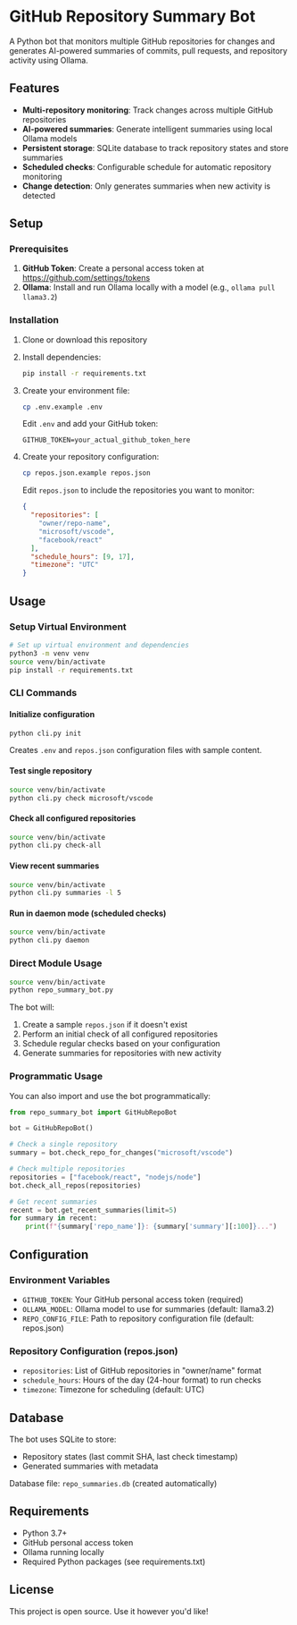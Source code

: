 # GitHub Repository Summary Bot

A Python bot that monitors multiple GitHub repositories for changes and generates AI-powered summaries of commits, pull requests, and repository activity using Ollama.

## Features

- **Multi-repository monitoring**: Track changes across multiple GitHub repositories
- **AI-powered summaries**: Generate intelligent summaries using local Ollama models
- **Persistent storage**: SQLite database to track repository states and store summaries
- **Scheduled checks**: Configurable schedule for automatic repository monitoring
- **Change detection**: Only generates summaries when new activity is detected

## Setup

### Prerequisites

1. **GitHub Token**: Create a personal access token at https://github.com/settings/tokens
2. **Ollama**: Install and run Ollama locally with a model (e.g., `ollama pull llama3.2`)

### Installation

1. Clone or download this repository
2. Install dependencies:
   ```bash
   pip install -r requirements.txt
   ```

3. Create your environment file:
   ```bash
   cp .env.example .env
   ```
   Edit `.env` and add your GitHub token:
   ```
   GITHUB_TOKEN=your_actual_github_token_here
   ```

4. Create your repository configuration:
   ```bash
   cp repos.json.example repos.json
   ```
   Edit `repos.json` to include the repositories you want to monitor:
   ```json
   {
     "repositories": [
       "owner/repo-name",
       "microsoft/vscode",
       "facebook/react"
     ],
     "schedule_hours": [9, 17],
     "timezone": "UTC"
   }
   ```

## Usage

### Setup Virtual Environment

```bash
# Set up virtual environment and dependencies
python3 -m venv venv
source venv/bin/activate
pip install -r requirements.txt
```

### CLI Commands

#### Initialize configuration
```bash
python cli.py init
```
Creates `.env` and `repos.json` configuration files with sample content.

#### Test single repository
```bash
source venv/bin/activate
python cli.py check microsoft/vscode
```

#### Check all configured repositories
```bash
source venv/bin/activate
python cli.py check-all
```

#### View recent summaries
```bash
source venv/bin/activate
python cli.py summaries -l 5
```

#### Run in daemon mode (scheduled checks)
```bash
source venv/bin/activate
python cli.py daemon
```

### Direct Module Usage

```bash
source venv/bin/activate
python repo_summary_bot.py
```

The bot will:
1. Create a sample `repos.json` if it doesn't exist
2. Perform an initial check of all configured repositories
3. Schedule regular checks based on your configuration
4. Generate summaries for repositories with new activity

### Programmatic Usage

You can also import and use the bot programmatically:

```python
from repo_summary_bot import GitHubRepoBot

bot = GitHubRepoBot()

# Check a single repository
summary = bot.check_repo_for_changes("microsoft/vscode")

# Check multiple repositories
repositories = ["facebook/react", "nodejs/node"]
bot.check_all_repos(repositories)

# Get recent summaries
recent = bot.get_recent_summaries(limit=5)
for summary in recent:
    print(f"{summary['repo_name']}: {summary['summary'][:100]}...")
```

## Configuration

### Environment Variables

- `GITHUB_TOKEN`: Your GitHub personal access token (required)
- `OLLAMA_MODEL`: Ollama model to use for summaries (default: llama3.2)
- `REPO_CONFIG_FILE`: Path to repository configuration file (default: repos.json)

### Repository Configuration (repos.json)

- `repositories`: List of GitHub repositories in "owner/name" format
- `schedule_hours`: Hours of the day (24-hour format) to run checks
- `timezone`: Timezone for scheduling (default: UTC)

## Database

The bot uses SQLite to store:
- Repository states (last commit SHA, last check timestamp)
- Generated summaries with metadata

Database file: `repo_summaries.db` (created automatically)

## Requirements

- Python 3.7+
- GitHub personal access token
- Ollama running locally
- Required Python packages (see requirements.txt)

## License

This project is open source. Use it however you'd like!